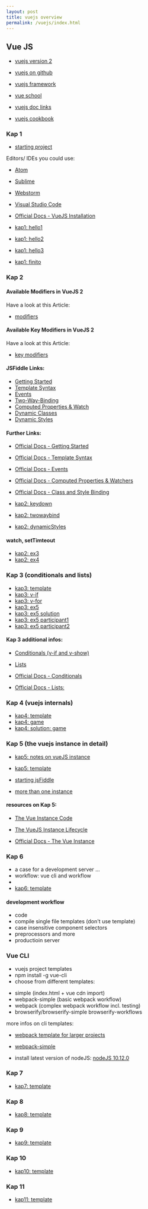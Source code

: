 ```yaml
---
layout: post
title: vuejs overview
permalink: /vuejs/index.html
---
```


## Vue JS

* [vuejs version 2](https://github.com/vuejs/vue/issues/2873)
* [vuejs on github](https://github.com/vuejs)
* [vuejs framework](https://github.com/vuejs/vue)
* [vue school](https://vueschool.io)

* [vuejs doc links](./links.html)

* [vuejs cookbook](https://vuejs.org/v2/cookbook/avoiding-memory-leaks.html#Simple-Example)

### Kap 1

* [starting project](https://jsfiddle.net/smax/c4mcxu7s/)

Editors/ IDEs you could use:

* [Atom](https://atom.io/)
* [Sublime](https://www.sublimetext.com/)
* [Webstorm](https://www.jetbrains.com/webstorm/)
* [Visual Studio Code](https://code.visualstudio.com/)

* [Official Docs - VueJS Installation](http://vuejs.org/guide/installation.html)

* [kap1: hello1](./kap1/hello1.html)
* [kap1: hello2](./kap1/hello2.html)
* [kap1: hello3](./kap1/hello3.html)
* [kap1: finito](./kap1/finished.html)


### Kap 2

#### Available Modifiers in VueJS 2 
 
Have a look at this Article: 
* [modifiers](http://vuejs.org/v2/guide/events.html#Event-Modifiers)

#### Available Key Modifiers in VueJS 2 
 
Have a look at this Article: 
* [key modifiers](http://vuejs.org/v2/guide/events.html#Key-Modifiers)  


#### JSFiddle Links:

* [Getting Started](https://jsfiddle.net/smax/pcjtcmdm/)
* [Template Syntax](https://jsfiddle.net/smax/bkk97b7g/)
* [Events](https://jsfiddle.net/smax/7zdak05g/)
* [Two-Way-Binding](https://jsfiddle.net/smax/ut0tsbcu/)
* [Computed Properties & Watch](https://jsfiddle.net/smax/yLjqxmw0/)
* [Dynamic Classes](https://jsfiddle.net/smax/gowg40ym/)
* [Dynamic Styles](https://jsfiddle.net/smax/3rvdLq5y/)

#### Further Links:

* [Official Docs - Getting Started]( http://vuejs.org/guide/)
* [Official Docs - Template Syntax]( http://vuejs.org/guide/syntax.html)
* [Official Docs - Events]( http://vuejs.org/guide/events.html)
* [Official Docs - Computed Properties & Watchers]( http://vuejs.org/guide/computed.html)
* [Official Docs - Class and Style Binding]( http://vuejs.org/guide/class-and-style.html)

* [kap2: keydown](./kap2/keydown.html)
* [kap2: twowaybind](./kap2/twowaybind.html)
* [kap2: dynamicStyles](./kap2/dynamicStyles.html)

#### watch, setTimteout
* [kap2: ex3](./kap2/ex3.html)
* [kap2: ex4](./kap2/ex4.html)


### Kap 3  (conditionals and lists)

* [kap3: template](./kap3/vue_template.html)
* [kap3: v-if](./kap3/v-if.html)
* [kap3: v-for](./kap3/v-for.html)
* [kap3: ex5](./kap3/ex5.html)
* [kap3: ex5 solution](./kap3/ex5.html)
* [kap3: ex5 participant1](./kap3/ex5_1.html)
* [kap3: ex5 participant2](./kap3/ex5_2.html)

#### Kap 3 additional infos:

* [Conditionals (v-if and v-show)](https://jsfiddle.net/smax/hoc719j5/)
* [Lists](https://jsfiddle.net/smax/o7uy2g0u/)

* [Official Docs - Conditionals](http://vuejs.org/guide/conditional.html)
* [Official Docs - Lists:](http://vuejs.org/guide/list.html)

### Kap 4  (vuejs internals)

* [kap4: template](./kap4/vue_template.html)
* [kap4: game](./kap4/kap4_game.html)
* [kap4: solution: game](./kap4/Finished/index.html)

### Kap 5  (the vuejs instance in detail)

* [kap5: notes on vueJS instance](./notes.html)

* [kap5: template](./kap5/vue_template.html)
* [starting jsFiddle](https://jsfiddle.net/smax/9a2k6cja/)
* [more than one instance](./kap5/vuejs_instance.html)

#### resources on Kap 5:

* [The Vue Instance Code](https://jsfiddle.net/smax/9a2k6cja/2/)
* [The VueJS Instance Lifecycle](https://jsfiddle.net/smax/jcgw7ak8/)

* [Official Docs - The Vue Instance](http://vuejs.org/guide/instance.html)


### Kap 6

* a case for a development server ...
* workflow: vue cli and workflow
* 
* [kap6: template](./kap6/vue_template.html)

#### development workflow
* code 
* compile single file templates (don't use template)
* case insensitive component selectors
* preprocessors and more
* productioin server

### Vue CLI
* vuejs project templates
* npm install -g vue-cli
* choose from different templates:
- simple (index.html + vue cdn import)
- webpack-simple (basic webpack workflow)
- webpack (complex webpack workflow incl. testing)
- browserify/browserify-simple  browserify-workflows

more infos on cli templates:
* [webpack template for larger projects](https://vuejs-templates.github.io/webpack/)
* [webpack-simple](https://github.com/vuejs-templates/webpack-simple)

* install latest version of nodeJS: [nodeJS 10.12.0](https://nodejs.org/en/)

### Kap 7

* [kap7: template](./kap7/vue_template.html)

### Kap 8

* [kap8: template](./kap8/index.html)

### Kap 9

* [kap9: template](./kap9/index.html)

### Kap 10

* [kap10: template](./kap10/index.html)

### Kap 11

* [kap11: template](./kap11/index.html)
